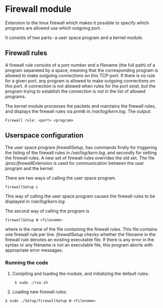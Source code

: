 # Firewall module

Extension to the linux firewall which makes it possible to
specify which programs are allowed use which outgoing port. 

It consists of two parts- a user space program and a kernel
module. 

## Firewall rules

A firewall rule consists of a port number and a filename (the full path) of a program separated by a space, meaning that the corresponding program is allowed to make outgoing connections on this TCP-port. If there is no rule for a given port, any program is allowed to make outgoing connections on this port. A connection is not allowed when rules for the port exist, but the program trying to establish the connection is not in the list of allowed programs. 

The kernel module processes the packets and maintains the firewall rules, and displays the firewall rules via _printk_ in _/var/log/kern.log_. The output:
```
Firewall rule: <port> <program>
```
## Userspace configuration

The user space program  _firewallSetup_, has commands firstly for triggering the listing of the firewall rules in _/var/log/kern.log_, and secondly for setting the firewall rules. A new set of firewall rules overrides the old set. The file _/proc/firewallExtension_ is used for communication between the user program and the kernel.

There are two ways of calling the user space program.

```
firewallSetup L
```

This way of calling the user space program causes the firewall rules to be displayed in _/var/log/kern.log_ 

The second way of calling the program is

```
firewallSetup W <filename>
```

where _<filename>_ is the name of the file containing the firewall
rules.  This file contains one firewall rule per line. _firewallSetup_
checks whether the filename in the firewall rule denotes an
existing executable file. If there is any error in the syntax or any
filename is not an executable file, this program aborts with
appropriate error messages.

### Running the code

1. Compiling and loading the module, and initializing the default rules:

   ` $ sudo ./run.sh`

2.  Loading new firewall rules:

   `$ sudo ./Setup/firewallSetup W <filename>`

   ​



